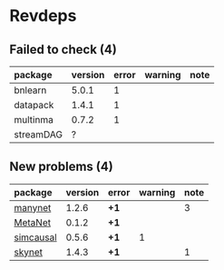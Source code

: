 # Revdeps

## Failed to check (4)

|package   |version |error |warning |note |
|:---------|:-------|:-----|:-------|:----|
|bnlearn   |5.0.1   |1     |        |     |
|datapack  |1.4.1   |1     |        |     |
|multinma  |0.7.2   |1     |        |     |
|streamDAG |?       |      |        |     |

## New problems (4)

|package   |version |error  |warning |note |
|:---------|:-------|:------|:-------|:----|
|[manynet](problems.md#manynet)|1.2.6   |__+1__ |        |3    |
|[MetaNet](problems.md#metanet)|0.1.2   |__+1__ |        |     |
|[simcausal](problems.md#simcausal)|0.5.6   |__+1__ |1       |     |
|[skynet](problems.md#skynet)|1.4.3   |__+1__ |        |1    |

